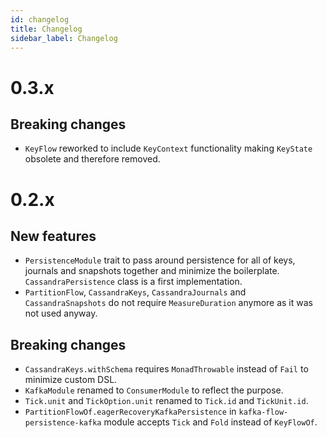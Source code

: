 ```yaml
---
id: changelog
title: Changelog
sidebar_label: Changelog
---
```


# 0.3.x

## Breaking changes

- `KeyFlow` reworked to include `KeyContext` functionality making `KeyState`
obsolete and therefore removed.

# 0.2.x

## New features

- `PersistenceModule` trait to pass around persistence for all of keys, journals
and snapshots together and minimize the boilerplate. `CassandraPersistence` class
is a first implementation.
- `PartitionFlow`, `CassandraKeys`, `CassandraJournals` and `CassandraSnapshots`
do not require `MeasureDuration` anymore as it was not used anyway.

## Breaking changes

- `CassandraKeys.withSchema` requires `MonadThrowable` instead of `Fail` to
minimize custom DSL.
- `KafkaModule` renamed to `ConsumerModule` to reflect the purpose.
- `Tick.unit` and `TickOption.unit` renamed to `Tick.id` and `TickUnit.id`.
- `PartitionFlowOf.eagerRecoveryKafkaPersistence` in `kafka-flow-persistence-kafka`
module accepts `Tick` and `Fold` instead of `KeyFlowOf`.